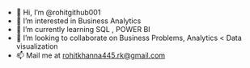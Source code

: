- 👋 Hi, I’m @rohitgithub001
- 👀 I’m interested in Business Analytics
- 🌱 I’m currently learning SQL , POWER BI
- 💞️ I’m looking to collaborate on Business Problems, Analytics < Data visualization
- 📫 Mail me at rohitkhanna445.rk@gmail.com

<!---
rohitgithub001/rohitgithub001 is a ✨ special ✨ repository because its `README.md` (this file) appears on your GitHub profile.
You can click the Preview link to take a look at your changes.
--->
